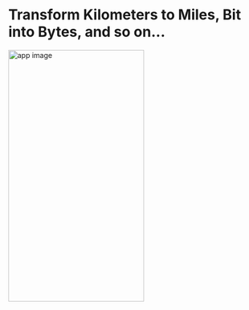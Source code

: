 # Transform Kilometers to Miles, Bit into Bytes, and so on...

<img src="https://user-images.githubusercontent.com/19293727/64783811-14322f80-d53f-11e9-8a41-4fbbf1a49127.png" alt="app image" width="270" height="500">

